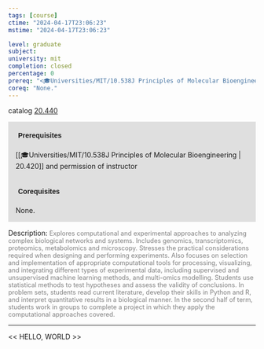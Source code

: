 ```yaml
---
tags: [course]
ctime: "2024-04-17T23:06:23"
mstime: "2024-04-17T23:06:23"

level: graduate
subject: 
university: mit
completion: closed
percentage: 0
prereq: "<🎓Universities/MIT/10.538J Principles of Molecular Bioengineering> and permission of instructor"
coreq: "None."
---
```


catalog [20.440](http://student.mit.edu/catalog/m20a.html#20.440)

<span style="display: block; padding: 15px; background-color: rgb(100, 100, 100, 0.2);"><font id="m_prereq2051_0" style="display: block; font-family: Arial, sans-serif; font-weight: bold; padding: 5px">Prerequisites</font><br><span id="prereq2051_0">[[🎓Universities/MIT/10.538J Principles of Molecular Bioengineering | 20.420]] and permission of instructor</span></span>
<span style="display: block; padding: 15px; background-color: rgb(100, 100, 100, 0.2);"><font id="m_coreq2051_0" style="display: block; font-family: Arial, sans-serif; font-weight: bold; padding: 5px">Corequisites</font><br><span id="coreq2051_0">None.</span></span>

<font style="">Description:</font>
<font style="color: grey; font-size: 0.8rem;">Explores computational and experimental approaches to analyzing complex biological networks and systems. Includes genomics, transcriptomics, proteomics, metabolomics and microscopy. Stresses the practical considerations required when designing and performing experiments. Also focuses on selection and implementation of appropriate computational tools for processing, visualizing, and integrating different types of experimental data, including supervised and unsupervised machine learning methods, and multi-omics modelling. Students use statistical methods to test hypotheses and assess the validity of conclusions. In problem sets, students read current literature, develop their skills in Python and R, and interpret quantitative results in a biological manner. In the second half of term, students work in groups to complete a project in which they apply the computational approaches covered.</font>



---

<< HELLO, WORLD >>
